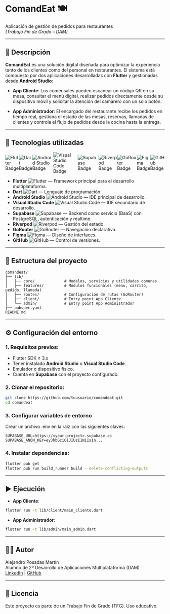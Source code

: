 # ComandEat 🍽️
Aplicación de gestión de pedidos para restaurantes  
_(Trabajo Fin de Grado – DAM)_

---

## 📱 Descripción

**ComandEat** es una solución digital diseñada para optimizar la experiencia tanto de los clientes como del personal en restaurantes. El sistema está compuesto por dos aplicaciones desarrolladas con **Flutter** y gestionadas desde **Android Studio**:

- **App Cliente**: Los comensales pueden escanear un código QR en su mesa, consultar el menú digital, realizar pedidos directamente desde su dispositivo móvil y solicitar la atención del camarero con un solo botón.

- **App Administrador**: El encargado del restaurante recibe los pedidos en tiempo real, gestiona el estado de las mesas, reservas, llamadas de clientes y controla el flujo de pedidos desde la cocina hasta la entrega.

---

## 🚀 Tecnologías utilizadas

<div style="display:flex; align-items:center;">
  <img src="https://img.shields.io/badge/Flutter-02569B?logo=flutter&logoColor=white" alt="Flutter Badge"/>
  <img src="https://img.shields.io/badge/Dart-0175C2?logo=dart&logoColor=white" alt="Dart Badge"/>
  <img src="https://img.shields.io/badge/Android%20Studio-3DDC84?logo=android-studio&logoColor=white" alt="Android Studio Badge"/>
  <img src="https://img.shields.io/badge/Visual%20Studio%20Code-0078D4?logo=visual-studio-code&logoColor=white" alt="Visual Studio Code Badge">
  <img src="https://img.shields.io/badge/Supabase-3ECF8E?logo=supabase&logoColor=white" alt="Supabase Badge"/>
  <img src="https://img.shields.io/badge/Riverpod-075E54?logoColor=white" alt="Riverpod Badge">
  <img src="https://img.shields.io/badge/GoRouter-4285F4?logoColor=white" alt="GoRouter Badge">
  <img src="https://img.shields.io/badge/Figma-F24E1E?logo=figma&logoColor=white" alt="Figma Badge">
  <img src="https://img.shields.io/badge/GitHub-181717?logo=github&logoColor=white" alt="GitHub Badge">
</div>

- **Flutter** ![Flutter](https://img.icons8.com/color/24/flutter.png) — Framework principal para el desarrollo multiplataforma.
- **Dart** ![Dart](https://img.icons8.com/color/24/dart.png) — Lenguaje de programación.
- **Android Studio** ![Android Studio](https://img.icons8.com/color/24/android-studio--v2.png) — IDE principal de desarrollo.
- **Visual Studio Code** ![Visual Studio Code](https://img.icons8.com/color/24/visual-studio-code-2019.png) — IDE secundario de desarrollo.
- **Supabase** ![Supabase](https://img.icons8.com/ios-filled/24/3ECF8E/database.png) — Backend como servicio (BaaS) con PostgreSQL, autenticación y realtime.
- **Riverpod** ![Riverpod](https://img.icons8.com/ios/24/000000/workflow.png) — Gestión del estado.
- **GoRouter** ![GoRouter](https://img.icons8.com/ios-filled/24/000000/route.png) — Navegación declarativa.
- **Figma** ![Figma](https://img.icons8.com/color/24/figma.png) — Diseño de interfaces.
- **GitHub** ![GitHub](https://img.icons8.com/ios-glyphs/24/000000/github.png) — Control de versiones.

---

## 📂 Estructura del proyecto

```plaintext
comandeat/
├── lib/
│   ├── core/             # Modelos, servicios y utilidades comunes
│   ├── features/         # Módulos funcionales (menu, carrito, pedido, llamada)
│   ├── routes/           # Configuración de rutas (GoRouter)
│   ├── client/           # Entry point App Cliente
│   └── admin/            # Entry point App Administrador               
├── pubspec.yaml
README.md
```
---
## ⚙️ Configuración del entorno

### 1. Requisitos previos:
- Flutter SDK ≥ 3.x
- Tener instalado **Android Studio** o **Visual Studio Code**.
- Emulador o dispositivo físico.
- Cuenta en **Supabase** con el proyecto configurado.
### 2. Clonar el repositorio:

```bash
git clone https://github.com/tuusuario/comandeat.git  
cd comandeat
```

### 3. Configurar variables de entorno
Crear un archivo .env en la raíz con las siguientes claves:
```env
SUPABASE_URL=https://<your-project>.supabase.co
SUPABASE_ANON_KEY=eyJhbGciOiJIUzI1NiIsIn...
```
### 4. Instalar dependencias:

```bash
flutter pub get  
flutter pub run build_runner build --delete-conflicting-outputs
```

---

## ▶️ Ejecución

- **App Cliente**:

```bash
flutter run -t lib/client/main_cliente.dart
```

- **App Administrador**:

```bash
flutter run -t lib/admin/main_admin.dart
```
---

## 👨‍💻 Autor
Alejandro Posadas Martín  
Alumno de 2º Desarrollo de Aplicaciones Multiplataforma (DAM)  
[LinkedIn](https://www.linkedin.com/in/alejandroposmardev/) | [GitHub](https://github.com/alxxch)

---

## 📜 Licencia
Este proyecto es parte de un Trabajo Fin de Grado (TFG). Uso educativo.
